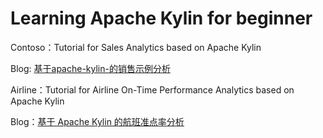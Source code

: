 # Learning Apache Kylin for beginner

Contoso：Tutorial for Sales Analytics based on Apache Kylin

Blog: [基于apache-kylin-的销售示例分析](http://kyligence.io/2016/10/%E5%9F%BA%E4%BA%8Eapache-kylin-%E7%9A%84%E9%94%80%E5%94%AE%E5%88%86%E6%9E%90%E7%A4%BA%E4%BE%8B/)


Airline：Tutorial for Airline On-Time Performance Analytics based on Apache Kylin

Blog：[基于 Apache Kylin 的航班准点率分析](http://kyligence.io/2016/11/%E5%9F%BA%E4%BA%8E-apache-kylin-%E7%9A%84%E8%88%AA%E7%8F%AD%E5%87%86%E7%82%B9%E7%8E%87%E5%88%86%E6%9E%90/)

